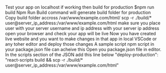 Test your app on localhost if working then build for production
$npm run build
Npm Run Build command will generate build folder for production
Copy build folder accross
/var/www/example.com/html/
scp -r ./build/* user@server_ip_address:/var/www/example.com/html
make sure you place user with your server username and ip address with your server ip address
open your browser and check your app will be live
Now you have created live website and you want to make changes in that app in local VSCode or any toher editor and deploy those changes
A sample script npm script in your package.json file can acheive this
Open you package.json file in editor.
In the scripts section of the JSON add this line below
"deploy-production": "react-scripts build && scp -r ./build/* user@server_ip_address:/var/www/example.com/html"
